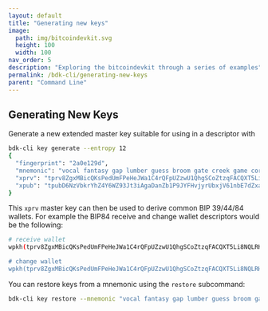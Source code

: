 ```yaml
---
layout: default
title: "Generating new keys"
image: 
  path: img/bitcoindevkit.svg
  height: 100
  width: 100
nav_order: 5
description: "Exploring the bitcoindevkit through a series of examples"
permalink: /bdk-cli/generating-new-keys
parent: "Command Line"
---
```

## Generating New Keys
Generate a new extended master key suitable for using in a descriptor with
```sh
bdk-cli key generate --entropy 12
{
  "fingerprint": "2a0e129d",
  "mnemonic": "vocal fantasy gap lumber guess broom gate creek game coral rice flock",
  "xprv": "tprv8ZgxMBicQKsPedUmFPeHeJWa1C4rQFpUZzwU1QhgSCoZtzqFACQXT5Li8NQLRH1syNVi3iZi5PUUGkTDGXV1CUpeusLxf77Xzm969Ur8uy5",
  "xpub": "tpubD6NzVbkrYhZ4Y6WZ93Jt3iAgaDanZb1P9JYFHvjyrUbxjV61nbE7dZxaJYHYK29MrpLJKc7uKo1gTUhTHni21sgh4mT5p2Qs6pRXoXFFWzY"
}
```

This `xprv` master key can then be used to derive common BIP 39/44/84 wallets. For example the BIP84 receive and change wallet descriptors would be the following:
```sh
# receive wallet
wpkh(tprv8ZgxMBicQKsPedUmFPeHeJWa1C4rQFpUZzwU1QhgSCoZtzqFACQXT5Li8NQLRH1syNVi3iZi5PUUGkTDGXV1CUpeusLxf77Xzm969Ur8uy5/84'/1'/0'/0/*)  

# change wallet
wpkh(tprv8ZgxMBicQKsPedUmFPeHeJWa1C4rQFpUZzwU1QhgSCoZtzqFACQXT5Li8NQLRH1syNVi3iZi5PUUGkTDGXV1CUpeusLxf77Xzm969Ur8uy5/84'/1'/0'/1/*)  
```

You can restore keys from a mnemonic using the `restore` subcommand:
```sh
bdk-cli key restore --mnemonic "vocal fantasy gap lumber guess broom gate creek game coral rice flock"
```
